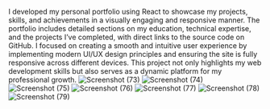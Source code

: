 I developed my personal portfolio using React to showcase my projects, skills, and achievements in a visually engaging and responsive manner. The portfolio includes detailed sections on my education, technical expertise, and the projects I’ve completed, with direct links to the source code on GitHub.
I focused on creating a smooth and intuitive user experience by implementing modern UI/UX design principles and ensuring the site is fully responsive across different devices. This project not only highlights my web development skills but also serves as a dynamic platform for my professional growth.
![Screenshot (73)](https://github.com/user-attachments/assets/3ccfb4c3-8912-4b4f-aacd-e5297d74dba6)
![Screenshot (74)](https://github.com/user-attachments/assets/6fd0df87-c365-43ff-8f39-dfed4230eaba)
![Screenshot (75)](https://github.com/user-attachments/assets/5b2e9db8-c34b-42e0-95e4-c151775511dc)
![Screenshot (76)](https://github.com/user-attachments/assets/5d5444e3-affb-4262-82a7-af8b3edc898e)
![Screenshot (77)](https://github.com/user-attachments/assets/a66cf846-7d84-435c-b27b-2b80de0709f5)
![Screenshot (78)](https://github.com/user-attachments/assets/d1772e25-26f3-4bff-944a-9468fc29d3bd)
![Screenshot (79)](https://github.com/user-attachments/assets/4ec6f898-89ed-4069-b4fc-bd95352d3c55)
